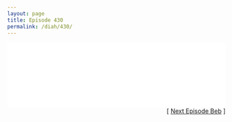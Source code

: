 ```yaml
---
layout: page
title: Episode 430
permalink: /diah/430/
---
```


<iframe allowfullscreen="true" frameborder="0" style="width:100%;" marginheight="0" marginwidth="0" mozallowfullscreen="true" scrolling="NO" src="//gdriveplayer.us/embed2.php?link=3RYnQHtTRYb1W%252BoZBOkmPQ6O9xgFyOCawSybiM9aZ4rqk%252BuIRcCApdpilOyE0tQUCczaUpSqHgwwtRnvnNUReoSjscCY03vYtw8CfgFmJr1bGIxgBG1o503kf67StuLeLgYDhTXJfoZeGlaMIe%252FToyllP93%252BlE0hiPTRGunWW6y30MC6wpuR7NlFAfnjZbL1Q9d2kafOaCqoiLSFay8OyK&amp;no_adult=yes" webkitallowfullscreen="true"></iframe>

<div align="right">[ <a href="/diah/431/">Next Episode Beb</a> ]</div>

